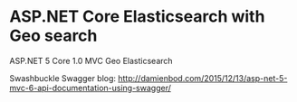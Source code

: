 # ASP.NET Core Elasticsearch with Geo search
ASP.NET 5 Core 1.0 MVC Geo Elasticsearch

Swashbuckle Swagger blog:
http://damienbod.com/2015/12/13/asp-net-5-mvc-6-api-documentation-using-swagger/
